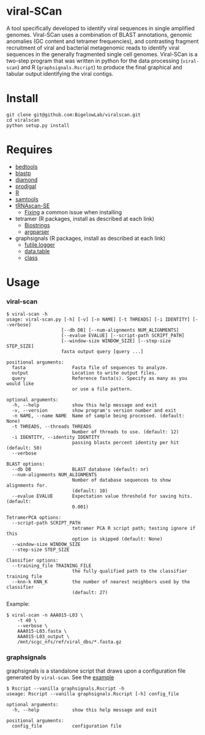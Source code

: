 # viral-SCan
A tool specifically developed to identify viral sequences in single amplified genomes. Viral-SCan uses a
combination of BLAST annotations, genomic anomalies (GC content and tetramer frequencies), and contrasting fragment
recruitment of viral and bacterial metagenomic reads to identify viral sequences in the generally fragmented single
cell genomes. Viral-SCan is a two-step program that was written in python for the data processing (`viral-scan`) and R
(`graphsignals.Rscript`) to produce the final graphical and tabular output identifying the viral contigs.

# Install
```
git clone git@github.com:BigelowLab/viralscan.git
cd viralscan
python setup.py install
```

# Requires
+ [bedtools](https://github.com/arq5x/bedtools2)
+ [blastp](ftp://ftp.ncbi.nlm.nih.gov/blast/executables/blast+/LATEST)
+ [diamond](http://ab.inf.uni-tuebingen.de/software/diamond/)
+ [prodigal](https://github.com/hyattpd/Prodigal)
+ [R](http://cran.r-project.org/)
+ [samtools](https://github.com/samtools/samtools)
+ [tRNAscan-SE](http://selab.janelia.org/tRNAscan-SE/)
    + [Fixing](http://happykhan.com/getting-trnascan-to-work-on-linux.html) a common issue when installing
+ tetramer (R packages, install as described at each link)
    + [Biostrings](http://www.bioconductor.org/packages/release/bioc/html/Biostrings.html)
    + [argparser](https://bitbucket.org/djhshih/argparser)
+ graphsignals (R packages, install as described at each link)
    + [futile.logger](https://github.com/zatonovo/futile.logger)
    + [data.table](https://github.com/Rdatatable/data.table)
    + [class](https://cran.r-project.org/web/packages/class/index.html)

# Usage

### viral-scan

```
$ viral-scan -h
usage: viral-scan.py [-h] [-v] [-n NAME] [-t THREADS] [-i IDENTITY] [--verbose]
                    [--db DB] [--num-alignments NUM_ALIGNMENTS]
                    [--evalue EVALUE] [--script-path SCRIPT_PATH]
                    [--window-size WINDOW_SIZE] [--step-size STEP_SIZE]
                    fasta output query [query ...]

positional arguments:
  fasta                 Fasta file of sequences to analyze.
  output                Location to write output files.
  query                 Reference fasta(s). Specify as many as you would like
                        or use a file pattern.

optional arguments:
  -h, --help            show this help message and exit
  -v, --version         show program's version number and exit
  -n NAME, --name NAME  Name of sample being processed. (default: None)
  -t THREADS, --threads THREADS
                        Number of threads to use. (default: 12)
  -i IDENTITY, --identity IDENTITY
                        passing blastx percent identity per hit (default: 50)
  --verbose

BLAST options:
  --db DB               BLAST database (default: nr)
  --num-alignments NUM_ALIGNMENTS
                        Number of database sequences to show alignments for.
                        (default: 10)
  --evalue EVALUE       Expectation value threshold for saving hits. (default:
                        0.001)

TetramerPCA options:
  --script-path SCRIPT_PATH
                        tetramer PCA R script path; testing ignore if this
                        option is skipped (default: None)
  --window-size WINDOW_SIZE
  --step-size STEP_SIZE
  
Classifier options:
  --training_file TRAINING_FILE
                        the fully qualified path to the classifier training file
  --knn-k KNN_K         the number of nearest neighbors used by the classifier 
                        (default: 27)
```

Example:
```
$ viral-scan -n AAA015-L03 \
    -t 40 \
    --verbose \
    AAA015-L03.fasta \
    AAA015-L03_output \
    /mnt/scgc_nfs/ref/viral_dbs/*.fasta.gz
```

### graphsignals

graphsignals is a standalone script that draws upon a configuration file generated by `viral-scan`.  See the [example](https://github.com/BigelowLab/viralscan/blob/master/example.cfg)

```
$ Rscript --vanilla graphsignals.Rscript -h
useage: Rscript --vanilla graphsignals.Rscript [-h] config_file

optional arguments:
  -h, --help            show this help message and exit

positional arguments:
  config_file           configuration file
```
